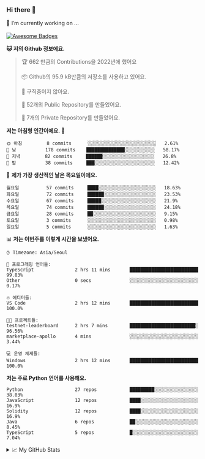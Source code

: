 ### Hi there 👋 
🔭 I’m currently working on ... </br></br>
[![Awesome Badges](https://img.shields.io/badge/Introduce-EN-green.svg)](https://github.com/tlatkdgus1/tlatkdgus1/blob/main/README.md.en)

<!--START_SECTION:waka-->
**🐱 저의 Github 정보에요.** 

> 🏆 662 만큼의 Contributions을 2022년에 했어요
 > 
> 📦 Github의 95.9 kB만큼의 저장소를 사용하고 있어요. 
 > 
> 🚫 구직중이지 않아요.
 > 
> 📜 52개의 Public Repository를 만들었어요. 
 > 
> 🔑 7개의 Private Repository를 만들었어요.  

**저는 아침형 인간이에요. 🐤** 

```text
🌞 아침         8 commits      ░░░░░░░░░░░░░░░░░░░░░░░░░   2.61% 
🌆 낮　         178 commits    ██████████████░░░░░░░░░░░   58.17% 
🌃 저녁         82 commits     ██████░░░░░░░░░░░░░░░░░░░   26.8% 
🌙 밤　         38 commits     ███░░░░░░░░░░░░░░░░░░░░░░   12.42%

```
📅 **제가 가장 생산적인 날은 목요일이에요.** 

```text
월요일          57 commits     ████░░░░░░░░░░░░░░░░░░░░░   18.63% 
화요일          72 commits     ██████░░░░░░░░░░░░░░░░░░░   23.53% 
수요일          67 commits     █████░░░░░░░░░░░░░░░░░░░░   21.9% 
목요일          74 commits     ██████░░░░░░░░░░░░░░░░░░░   24.18% 
금요일          28 commits     ██░░░░░░░░░░░░░░░░░░░░░░░   9.15% 
토요일          3 commits      ░░░░░░░░░░░░░░░░░░░░░░░░░   0.98% 
일요일          5 commits      ░░░░░░░░░░░░░░░░░░░░░░░░░   1.63%

```


📊 **저는 이번주를 이렇게 시간을 보냈어요.** 

```text
⌚︎ Timezone: Asia/Seoul

💬 프로그래밍 언어들: 
TypeScript               2 hrs 11 mins       █████████████████████████   99.83% 
Other                    0 secs              ░░░░░░░░░░░░░░░░░░░░░░░░░   0.17%

🔥 에디터들: 
VS Code                  2 hrs 12 mins       █████████████████████████   100.0%

🐱‍💻 프로젝트들: 
testnet-leaderboard      2 hrs 7 mins        ████████████████████████░   96.56% 
marketplace-apollo       4 mins              ░░░░░░░░░░░░░░░░░░░░░░░░░   3.44%

💻 운영 체제들: 
Windows                  2 hrs 12 mins       █████████████████████████   100.0%

```

**저는 주로 Python 언어를 사용해요.** 

```text
Python                   27 repos            █████████░░░░░░░░░░░░░░░░   38.03% 
JavaScript               12 repos            ████░░░░░░░░░░░░░░░░░░░░░   16.9% 
Solidity                 12 repos            ████░░░░░░░░░░░░░░░░░░░░░   16.9% 
Java                     6 repos             ██░░░░░░░░░░░░░░░░░░░░░░░   8.45% 
TypeScript               5 repos             █░░░░░░░░░░░░░░░░░░░░░░░░   7.04%

```



<!--END_SECTION:waka-->

<details>
<summary>📈 My GitHub Stats</summary>
<p align="center"> <img src="https://github-readme-stats.vercel.app/api?username=tlatkdgus1&show_icons=true" alt="tlatkdgus1" />
</details>

